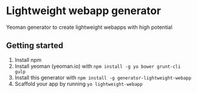 # Lightweight webapp generator
Yeoman generator to create lightweight webapps with high potential

## Getting started
 1. Install npm
 2. Install yeoman (yeoman.io) with `npm install -g yo bower grunt-cli gulp`
 3. Install this generator with `npm install -g generator-lightweight-webapp`
 4. Scaffold your app by running `yo lightweight-webapp`
